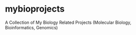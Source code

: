 # mybioprojects
A Collection of My Biology Related Projects (Molecular Biology, Bioinformatics, Genomics)
